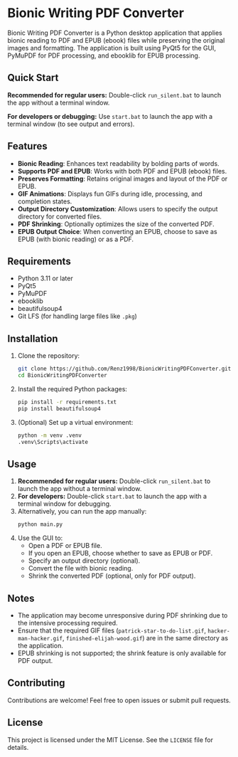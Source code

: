 # Bionic Writing PDF Converter

Bionic Writing PDF Converter is a Python desktop application that applies bionic reading to PDF and EPUB (ebook) files while preserving the original images and formatting. The application is built using PyQt5 for the GUI, PyMuPDF for PDF processing, and ebooklib for EPUB processing.

## Quick Start
**Recommended for regular users:** Double-click `run_silent.bat` to launch the app without a terminal window.

**For developers or debugging:** Use `start.bat` to launch the app with a terminal window (to see output and errors).

## Features
- **Bionic Reading**: Enhances text readability by bolding parts of words.
- **Supports PDF and EPUB**: Works with both PDF and EPUB (ebook) files.
- **Preserves Formatting**: Retains original images and layout of the PDF or EPUB.
- **GIF Animations**: Displays fun GIFs during idle, processing, and completion states.
- **Output Directory Customization**: Allows users to specify the output directory for converted files.
- **PDF Shrinking**: Optionally optimizes the size of the converted PDF.
- **EPUB Output Choice**: When converting an EPUB, choose to save as EPUB (with bionic reading) or as a PDF.

## Requirements
- Python 3.11 or later
- PyQt5
- PyMuPDF
- ebooklib
- beautifulsoup4
- Git LFS (for handling large files like `.pkg`)

## Installation
1. Clone the repository:
   ```bash
   git clone https://github.com/Renz1998/BionicWritingPDFConverter.git
   cd BionicWritingPDFConverter
   ```
2. Install the required Python packages:
   ```bash
   pip install -r requirements.txt
   pip install beautifulsoup4
   ```
3. (Optional) Set up a virtual environment:
   ```bash
   python -m venv .venv
   .venv\Scripts\activate
   ```

## Usage
1. **Recommended for regular users:** Double-click `run_silent.bat` to launch the app without a terminal window.
2. **For developers:** Double-click `start.bat` to launch the app with a terminal window for debugging.
3. Alternatively, you can run the app manually:
   ```bash
   python main.py
   ```
4. Use the GUI to:
   - Open a PDF or EPUB file.
   - If you open an EPUB, choose whether to save as EPUB or PDF.
   - Specify an output directory (optional).
   - Convert the file with bionic reading.
   - Shrink the converted PDF (optional, only for PDF output).

## Notes
- The application may become unresponsive during PDF shrinking due to the intensive processing required.
- Ensure that the required GIF files (`patrick-star-to-do-list.gif`, `hacker-man-hacker.gif`, `finished-elijah-wood.gif`) are in the same directory as the application.
- EPUB shrinking is not supported; the shrink feature is only available for PDF output.

## Contributing
Contributions are welcome! Feel free to open issues or submit pull requests.

## License
This project is licensed under the MIT License. See the `LICENSE` file for details.